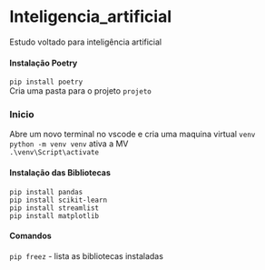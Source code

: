 # Inteligencia_artificial
Estudo voltado para inteligência artificial

#### Instalação Poetry <br>

`pip install poetry`<br>
Cria uma pasta para o projeto `projeto`<br>


### Inicio
Abre um novo terminal no vscode e cria uma maquina virtual `venv`<br>
`python -m venv venv` ativa a MV <br>
`.\venv\Script\activate`<br>


#### Instalação das Bibliotecas
`pip install pandas`<br>
`pip install scikit-learn`<br>
`pip install streamlist`<br>
`pip install matplotlib`<br>


#### Comandos 
`pip freez` - lista as bibliotecas instaladas


